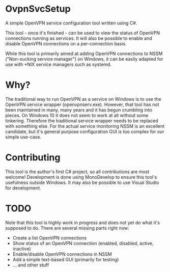 # OvpnSvcSetup

A simple OpenVPN service configuration tool written using C#.

This tool - once it's finished - can be used to view the status of OpenVPN 
connections running as services. It will also be possible to enable and disable 
OpenVPN connections on a per-connection basis.

While this tool is primarily aimed at adding OpenVPN connections to NSSM 
("Non-sucking service manager") on Windows, it can be easily adapted for use 
with *NIX service managers such as systemd.

# Why?

The traditional way to run OpenVPN as a service on Windows is to use the OpenVPN 
service wrapper (openvpnserv.exe). However, that tool has not been maintained in 
many, many years and it has begun crumbling into pieces. On Windows 10 it does 
not seem to work at all without some tinkering. Therefore the traditional 
service wrapper needs to be replaced with something else. For the actual service 
monitoring NSSM is an excellent candidate, but it's general purpose 
configuration GUI is too complex for our simple use-case.

# Contributing

This tool is the author's first C# project, so all contributions are most 
welcome! Development is done using MonoDevelop to ensure this tool's usefulness 
outside Windows. It may also be possible to use Visual Studio for development.

# TODO

Note that this tool is highly work in progress and does not yet do what it's 
supposed to do. There are several missing parts right now:

* Create a list OpenVPN connections
* Show status of an OpenVPN connection (enabled, disabled, active, inactive)
* Enable/disable OpenVPN connections in NSSM
* Add a simple text-based GUI (primarily for testing)
* ... and other stuff

